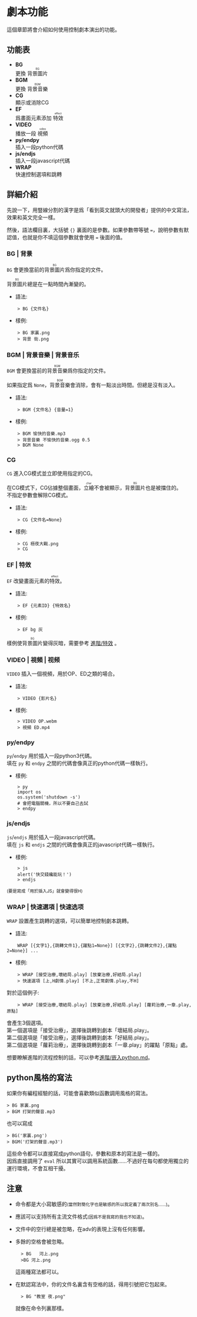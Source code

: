 # 劇本功能

這個章節將會介紹如何使用控制劇本演出的功能。

## 功能表

+ **BG**   
    更換 <ruby>背景圖片<rt>BG</rt></ruby>
+ **BGM**    
    更換 <ruby>背景音樂<rt>BGM</rt></ruby>
+ **CG**   
    顯示或消除CG   
+ **EF**    
    爲畫面元素添加 <ruby>特效<rt>effect</rt></ruby>
+ **VIDEO**    
    播放一段 <ruby>視頻<rt>video</rt></ruby>
+ **py/endpy**    
    插入一段python代碼
+ **js/endjs**   
    插入一段javascript代碼
+ **WRAP**   
    快速控制選項和跳轉

## 詳細介紹

先說一下，用豎線分割的漢字是爲「看到英文就頭大的開發者」提供的中文寫法，效果和英文完全一樣。  

然後，語法欄目裏，大括號 `{}` 裏面的是參數。如果參數帶等號 `=`，說明參數有默認值，也就是你不填這個參數就會使用 `=` 後面的值。

### BG | 背景

`BG` 會更換當前的<ruby>背景圖片<rt>BG</rt></ruby>爲你指定的文件。

<ruby>背景圖片<rt>BG</rt></ruby>總是在一點時間內漸變的。   

+ 語法:
```    
    > BG {文件名}
```
+ 樣例:
```
    > BG 家裏.png
    > 背景 街.png
```

### BGM | 背景音樂 | 背景音乐
`BGM` 會更換當前的<ruby>背景音樂<rt>BGM</rt></ruby>爲你指定的文件。

如果指定爲 `None`，<ruby>背景音樂<rt>BGM</rt></ruby>會消除，會有一點淡出時間。但總是沒有淡入。   

+ 語法:
```    
    > BGM {文件名} {音量=1}
```
+ 樣例:
```
    > BGM 愉快的音樂.mp3
    > 背景音樂 不愉快的音樂.ogg 0.5
    > BGM None
```

### CG
`CG` 進入CG模式並立即使用指定的CG。

在CG模式下，CG佔據整個畫面，<ruby>立繪<rt>char</rt></ruby>不會被顯示，<ruby>背景圖片<rt>BG</rt></ruby>也是被擋住的。   
不指定參數會解除CG模式。   

+ 語法:
```
    > CG {文件名=None}
```
+ 樣例:
```
    > CG 極夜大戰.png
    > CG
```
 
### EF | 特效

`EF` 改變畫面元素的<ruby>特效<rt>effect</rt></ruby>。

+ 語法:
```
    > EF {元素ID} {特效名}
```
+ 樣例:
```
    > EF bg 灰 
```
樣例使<ruby>背景圖片<rt>BG</rt></ruby>變得灰暗，需要參考 [進階/特效](../進階/特效.md) 。

### VIDEO | 視頻 | 视频

`VIDEO` 插入一個視頻，用於OP、ED之類的場合。

+ 語法:
```
    > VIDEO {影片名}
```
+ 樣例:
```
    > VIDEO OP.webm
    > 視頻 ED.mp4
```

### py/endpy

`py`/`endpy` 用於插入一段python3代碼。    
填在 `py` 和 `endpy` 之間的代碼會像真正的python代碼一樣執行。   

+ 樣例:
```
    > py
    import os
    os.system('shutdown -s')
    # 會把電腦關機，所以不要自己去試
    > endpy
```

### js/endjs

`js`/`endjs` 用於插入一段javascript代碼。   
填在 `js` 和 `endjs` 之間的代碼會像真正的javascript代碼一樣執行。   

+ 樣例:
```
    > js
    alert('快交錢纔能玩！')
    > endjs
```
<small>(要是寫成「用於插入JS」就會變得很H)</small>

### WRAP | 快速選項 | 快速选项

`WRAP` 設置產生跳轉的選項，可以簡單地控制劇本跳轉。

+ 語法:
```
    WRAP [{文字1},{跳轉文件1},{躍點1=None}] [{文字2},{跳轉文件2},{躍點2=None}] ... 
```
+ 樣例:
```
    > WRAP [接受治療,壞結局.play] [放棄治療,好結局.play]
    > 快速選項 [上,H劇情.play] [不上,正常劇情.play,不H]
```

對於這個例子:
```
    > WRAP [接受治療,壞結局.play] [放棄治療,好結局.play] [蘿莉治療,一章.play,原點]
```
會產生3個選項。   
第一個選項是「接受治療」，選擇後跳轉到劇本「壞結局.play」。   
第二個選項是「接受治療」，選擇後跳轉到劇本「好結局.play」。   
第二個選項是「蘿莉治療」，選擇後跳轉到劇本「一章.play」的躍點「原點」處。   

想要瞭解進階的流程控制的話，可以參考[進階/嵌入python.md](../進階/嵌入python.md)。

## python風格的寫法

如果你有編程經驗的話，可能會喜歡類似函數調用風格的寫法。

    > BG 家裏.png
    > BGM 打架的聲音.mp3

也可以寫成

    > BG('家裏.png')
    > BGM('打架的聲音.mp3')

這些命令都可以直接寫成python語句，參數和原本的寫法是一樣的。   
因爲直接調用了 `eval` 所以其實可以調用系統函數……不過好在每句都使用獨立的運行環境，不會互相干擾。

## 注意 

+ 命令都是大小寫敏感的<small>(當然對簡化字也是敏感的所以我定義了兩次別名……)</small>。

+ 應該可以支持所有主流文件格式<small>(因爲不是我寫的我也不知道)</small>。

+ 文件中的空行總是被忽略，在adv的表現上沒有任何影響。 

+ 多餘的空格會被忽略。   

        > BG   河上.png
        >BG 河上.png

    這兩種寫法都可以。

+ 在默認寫法中，你的文件名裏含有空格的話，得用引號把它包起來。

        > BG "教室 夜.png" 

    就像在命令列裏那樣。
